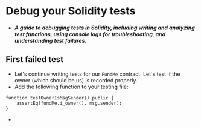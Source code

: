 # Debug your Solidity tests
- ***A guide to debugging tests in Solidity, including writing and analyzing test functions, using console logs for troubleshooting, and understanding test failures.***

## First failed test
- Let's continue writing tests for our `FundMe` contract. Let's test if the owner (which should be us) is recorded properly.
- Add the following function to your testing file:

```
function testOwnerIsMsgSender() public {
    assertEq(fundMe.i_owner(), msg.sender);
}
```

- 
